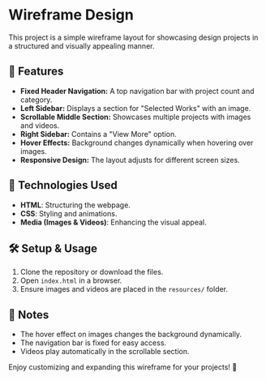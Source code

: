 # Wireframe Design

This project is a simple wireframe layout for showcasing design projects in a structured and visually appealing manner.

## 📌 Features
- **Fixed Header Navigation:** A top navigation bar with project count and category.
- **Left Sidebar:** Displays a section for "Selected Works" with an image.
- **Scrollable Middle Section:** Showcases multiple projects with images and videos.
- **Right Sidebar:** Contains a "View More" option.
- **Hover Effects:** Background changes dynamically when hovering over images.
- **Responsive Design:** The layout adjusts for different screen sizes.

## 🎨 Technologies Used
- **HTML**: Structuring the webpage.
- **CSS**: Styling and animations.
- **Media (Images & Videos)**: Enhancing the visual appeal.

## 🛠️ Setup & Usage
1. Clone the repository or download the files.
2. Open `index.html` in a browser.
3. Ensure images and videos are placed in the `resources/` folder.

## 📜 Notes
- The hover effect on images changes the background dynamically.
- The navigation bar is fixed for easy access.
- Videos play automatically in the scrollable section.

Enjoy customizing and expanding this wireframe for your projects! 🚀

